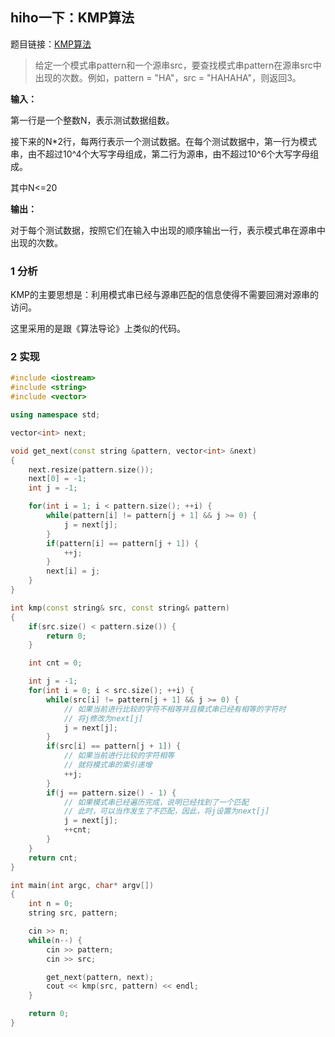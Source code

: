 ## hiho一下：KMP算法

题目链接：[KMP算法](http://hihocoder.com/problemset/problem/1015)

> 给定一个模式串pattern和一个源串src，要查找模式串pattern在源串src中出现的次数。例如，pattern = "HA"，src = "HAHAHA"，则返回3。

**输入：**

第一行是一个整数N，表示测试数据组数。

接下来的N*2行，每两行表示一个测试数据。在每个测试数据中，第一行为模式串，由不超过10^4个大写字母组成，第二行为源串，由不超过10^6个大写字母组成。

其中N<=20

**输出：**

对于每个测试数据，按照它们在输入中出现的顺序输出一行，表示模式串在源串中出现的次数。

### 1 分析

KMP的主要思想是：利用模式串已经与源串匹配的信息使得不需要回溯对源串的访问。

这里采用的是跟《算法导论》上类似的代码。

### 2 实现

``` C++
#include <iostream>
#include <string>
#include <vector>

using namespace std;

vector<int> next;

void get_next(const string &pattern, vector<int> &next)
{
	next.resize(pattern.size());
	next[0] = -1;
	int j = -1;

	for(int i = 1; i < pattern.size(); ++i) {
		while(pattern[i] != pattern[j + 1] && j >= 0) {
			j = next[j];
		}
		if(pattern[i] == pattern[j + 1]) {
			++j;
		}
		next[i] = j;
	}
}

int kmp(const string& src, const string& pattern)
{
	if(src.size() < pattern.size()) {
		return 0;
	}

	int cnt = 0;

	int j = -1;
	for(int i = 0; i < src.size(); ++i) {
		while(src[i] != pattern[j + 1] && j >= 0) {
			// 如果当前进行比较的字符不相等并且模式串已经有相等的字符时
			// 将j修改为next[j]
			j = next[j];
		}
		if(src[i] == pattern[j + 1]) {
			// 如果当前进行比较的字符相等
			// 就将模式串的索引递增
			++j;
		}
		if(j == pattern.size() - 1) {
			// 如果模式串已经遍历完成，说明已经找到了一个匹配
			// 此时，可以当作发生了不匹配，因此，将j设置为next[j]
			j = next[j];
			++cnt;
		}
	}
	return cnt;
}

int main(int argc, char* argv[])
{
	int n = 0;
	string src, pattern;

	cin >> n;
	while(n--) {
		cin >> pattern;
		cin >> src;

		get_next(pattern, next);
		cout << kmp(src, pattern) << endl;
	}

	return 0;
}
```

